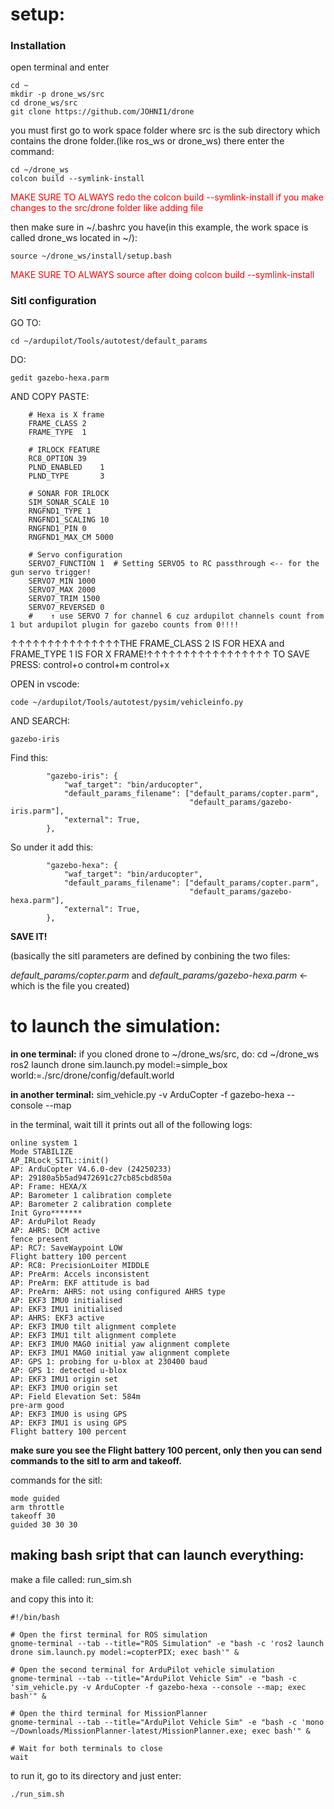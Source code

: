 
# setup:

### Installation
open terminal and enter

    cd ~
    mkdir -p drone_ws/src
    cd drone_ws/src
    git clone https://github.com/JOHNI1/drone

you must first go to work space folder where src is the sub directory which contains the drone folder.(like ros_ws or drone_ws)
there enter the command:

    cd ~/drone_ws
    colcon build --symlink-install
<div style="color: red;">MAKE SURE TO ALWAYS redo the colcon build --symlink-install if you make changes to the src/drone folder like adding file</div>

then make sure in ~/.bashrc you have(in this example, the work space is called drone_ws located in ~/):

    source ~/drone_ws/install/setup.bash
<div style="color: red;">MAKE SURE TO ALWAYS source after doing colcon build --symlink-install</div>

### Sitl configuration

GO TO:

    cd ~/ardupilot/Tools/autotest/default_params

DO:

    gedit gazebo-hexa.parm

AND COPY PASTE:

        # Hexa is X frame
        FRAME_CLASS	2
        FRAME_TYPE	1

        # IRLOCK FEATURE
        RC8_OPTION 39
        PLND_ENABLED    1
        PLND_TYPE       3

        # SONAR FOR IRLOCK
        SIM_SONAR_SCALE 10
        RNGFND1_TYPE 1
        RNGFND1_SCALING 10
        RNGFND1_PIN 0
        RNGFND1_MAX_CM 5000
        
        # Servo configuration
        SERVO7_FUNCTION 1  # Setting SERVO5 to RC passthrough <-- for the gun servo trigger!
        SERVO7_MIN 1000
        SERVO7_MAX 2000
        SERVO7_TRIM 1500
        SERVO7_REVERSED 0
        #    ↑ use SERVO 7 for channel 6 cuz ardupilot channels count from 1 but ardupilot plugin for gazebo counts from 0!!!!

↑↑↑↑↑↑↑↑↑↑↑↑↑↑↑THE FRAME_CLASS 2 IS FOR HEXA and FRAME_TYPE 1 IS FOR X FRAME!↑↑↑↑↑↑↑↑↑↑↑↑↑↑↑↑↑ 
TO SAVE PRESS:
    control+o
    control+m
    control+x


OPEN in vscode:

    code ~/ardupilot/Tools/autotest/pysim/vehicleinfo.py

AND SEARCH: 

    gazebo-iris

Find this:

            "gazebo-iris": {
                "waf_target": "bin/arducopter",
                "default_params_filename": ["default_params/copter.parm",
                                            "default_params/gazebo-iris.parm"],
                "external": True,
            },
So under it add this:

            "gazebo-hexa": {
                "waf_target": "bin/arducopter",
                "default_params_filename": ["default_params/copter.parm",
                                            "default_params/gazebo-hexa.parm"],
                "external": True,
            },

**SAVE IT!**

(basically the sitl parameters are defined by conbining the two files:

*default_params/copter.parm* and *default_params/gazebo-hexa.parm* <- which is the file you created)




# to launch the simulation:


**in one terminal:**
if you cloned drone to ~/drone_ws/src, do:
    cd ~/drone_ws
    ros2 launch drone sim.launch.py model:=simple_box world:=./src/drone/config/default.world 



**in another terminal:**
    sim_vehicle.py -v ArduCopter -f gazebo-hexa --console --map


in the terminal, wait till it prints out all of the following logs:

    online system 1
    Mode STABILIZE
    AP_IRLock_SITL::init()
    AP: ArduCopter V4.6.0-dev (24250233)
    AP: 29180a5b5ad9472691c27cb85cbd850a
    AP: Frame: HEXA/X
    AP: Barometer 1 calibration complete
    AP: Barometer 2 calibration complete
    Init Gyro*******
    AP: ArduPilot Ready
    AP: AHRS: DCM active
    fence present
    AP: RC7: SaveWaypoint LOW
    Flight battery 100 percent
    AP: RC8: PrecisionLoiter MIDDLE
    AP: PreArm: Accels inconsistent
    AP: PreArm: EKF attitude is bad
    AP: PreArm: AHRS: not using configured AHRS type
    AP: EKF3 IMU0 initialised
    AP: EKF3 IMU1 initialised
    AP: AHRS: EKF3 active
    AP: EKF3 IMU0 tilt alignment complete
    AP: EKF3 IMU1 tilt alignment complete
    AP: EKF3 IMU0 MAG0 initial yaw alignment complete
    AP: EKF3 IMU1 MAG0 initial yaw alignment complete
    AP: GPS 1: probing for u-blox at 230400 baud
    AP: GPS 1: detected u-blox
    AP: EKF3 IMU1 origin set
    AP: EKF3 IMU0 origin set
    AP: Field Elevation Set: 584m
    pre-arm good
    AP: EKF3 IMU0 is using GPS
    AP: EKF3 IMU1 is using GPS
    Flight battery 100 percent

**make sure you see the Flight battery 100 percent, only then you can send commands to the sitl to arm and takeoff.**


commands for the sitl:

    mode guided
    arm throttle
    takeoff 30
    guided 30 30 30



## making bash sript that can launch everything:

make a file called:
    run_sim.sh

and copy this into it:

    #!/bin/bash

    # Open the first terminal for ROS simulation
    gnome-terminal --tab --title="ROS Simulation" -e "bash -c 'ros2 launch drone sim.launch.py model:=copterPIX; exec bash'" &

    # Open the second terminal for ArduPilot vehicle simulation
    gnome-terminal --tab --title="ArduPilot Vehicle Sim" -e "bash -c 'sim_vehicle.py -v ArduCopter -f gazebo-hexa --console --map; exec bash'" &

    # Open the third terminal for MissionPlanner
    gnome-terminal --tab --title="ArduPilot Vehicle Sim" -e "bash -c 'mono ~/Downloads/MissionPlanner-latest/MissionPlanner.exe; exec bash'" &

    # Wait for both terminals to close
    wait

to run it, go to its directory and just enter:

    ./run_sim.sh



